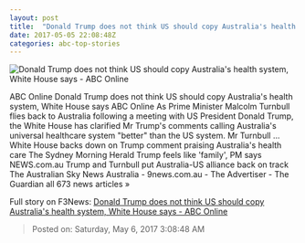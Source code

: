 ```yaml
---
layout: post
title:  "Donald Trump does not think US should copy Australia's health system, White House says - ABC Online"
date: 2017-05-05 22:08:48Z
categories: abc-top-stories
---
```


![Donald Trump does not think US should copy Australia's health system, White House says - ABC Online](http://www.abc.net.au/news/image/8501332-1x1-700x700.jpg)

ABC Online Donald Trump does not think US should copy Australia's health system, White House says ABC Online As Prime Minister Malcolm Turnbull flies back to Australia following a meeting with US President Donald Trump, the White House has clarified Mr Trump's comments calling Australia's universal healthcare system "better" than the US system. Mr Turnbull ... White House backs down on Trump comment praising Australia's health care The Sydney Morning Herald Trump feels like 'family', PM says NEWS.com.au Trump and Turnbull put Australia-US alliance back on track The Australian Sky News Australia - 9news.com.au - The Advertiser - The Guardian all 673 news articles »


Full story on F3News: [Donald Trump does not think US should copy Australia's health system, White House says - ABC Online](http://www.f3nws.com/n/ZhWEJF)

> Posted on: Saturday, May 6, 2017 3:08:48 AM
